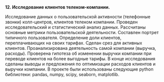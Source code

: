 <b>12. Исследование клиентов телеком-компании.</b>

Исследование данных о пользовательской активности (телефонные звонки) колл-центров, клиентов телеком компании. Проведен исследовательский и статистический анализ данных. 
Рассчитаны основные метрики пользовательской деятельности. Составлен портрет типичного пользователя. Определение доли клиентов, переплачивающих на своих тарифах. Сделан срез для активных клиентов.
Проанализирована деятельность самой компании (выручка, расходы).
Проверена гипотеза об изменении выручки компании при переводе клиентов на более выгодные тарифы.
В конце исследования сделаны выводы и предложения по оптимизации расходов клиентов и выручки компании.
В проекте были использованы следующие python библиотеки: pandas, numpy, scipy, seaborn, matplotlib.
